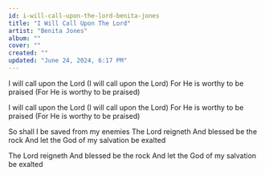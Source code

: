 ```yaml
---
id: i-will-call-upon-the-lord-benita-jones
title: "I Will Call Upon The Lord"
artist: "Benita Jones"
album: ""
cover: ""
created: ""
updated: "June 24, 2024, 6:17 PM"
---
```


I will call upon the Lord
(I will call upon the Lord)
For He is worthy to be praised
(For He is worthy to be praised)

I will call upon the Lord
(I will call upon the Lord)
For He is worthy to be praised
(For He is worthy to be praised)

So shall I be saved from my enemies
The Lord reigneth
And blessed be the rock
And let the God of my salvation be exalted

The Lord reigneth
And blessed be the rock
And let the God of my salvation be exalted